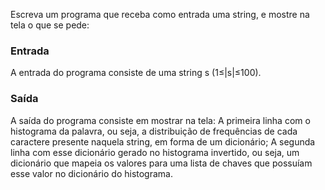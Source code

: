 Escreva um programa que receba como entrada uma string, e mostre na tela o que se pede:

### Entrada ###

A entrada do programa consiste de uma string s (1≤|s|≤100). 

### Saída ###

A saída do programa consiste em mostrar na tela:
A primeira linha com o histograma da palavra, ou seja, a distribuição de frequências de cada caractere presente naquela string, em forma de um dicionário;
A segunda linha com esse dicionário gerado no histograma invertido, ou seja, um dicionário que mapeia os valores para uma lista de chaves que possuíam esse valor no dicionário do histograma.
